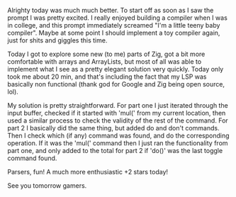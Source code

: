Alrighty today was much much better. To start off as soon as I saw the prompt I was pretty excited.
I really enjoyed building a compiler when I was in college, and this prompt immediately screamed
"I'm a little teeny baby compiler". Maybe at some point I should implement a toy compiler again,
just for shits and giggles this time.

Today I got to explore some new (to me) parts of Zig, got a bit more comfortable with arrays and
ArrayLists, but most of all was able to implement what I see as a pretty elegant solution very
quickly. Today only took me about 20 min, and that's including the fact that my LSP was basically non
functional (thank god for Google and Zig being open source, lol).

My solution is pretty straightforward. For part one I just iterated through the input buffer,
checked if it started with 'mul(' from my current location, then used a similar process to check the
validity of the rest of the command. For part 2 I basically did the same thing, but added do and
don't commands. Then I check which (if any) command was found, and do the corresponding operation. If
it was the 'mul(' command then I just ran the functionality from part one, and only added to the
total for part 2 if 'do()' was the last toggle command found.

Parsers, fun! A much more enthusiastic +2 stars today!

See you tomorrow gamers.
